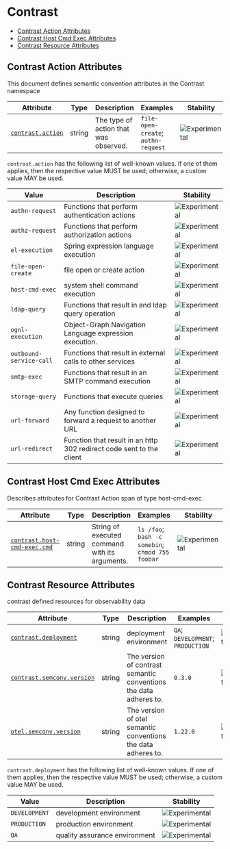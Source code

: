 <!--- Hugo front matter used to generate the website version of this page:
--->

<!-- NOTE: THIS FILE IS AUTOGENERATED. DO NOT EDIT BY HAND. -->
<!-- see templates/registry/markdown/attribute_namespace.md.j2 -->

# Contrast

- [Contrast Action Attributes](#contrast-action-attributes)
- [Contrast Host Cmd Exec Attributes](#contrast-host-cmd-exec-attributes)
- [Contrast Resource Attributes](#contrast-resource-attributes)

## Contrast Action Attributes

This document defines semantic convention attributes in the Contrast namespace

| Attribute                                                             | Type   | Description                           | Examples                            | Stability                                                        |
| --------------------------------------------------------------------- | ------ | ------------------------------------- | ----------------------------------- | ---------------------------------------------------------------- |
| <a id="contrast-action" href="#contrast-action">`contrast.action`</a> | string | The type of action that was observed. | `file-open-create`; `authn-request` | ![Experimental](https://img.shields.io/badge/-experimental-blue) |

`contrast.action` has the following list of well-known values. If one of them applies, then the respective value MUST be used; otherwise, a custom value MAY be used.

| Value                   | Description                                                          | Stability                                                        |
| ----------------------- | -------------------------------------------------------------------- | ---------------------------------------------------------------- |
| `authn-request`         | Functions that perform authentication actions                        | ![Experimental](https://img.shields.io/badge/-experimental-blue) |
| `authz-request`         | Functions that perform authorization actions                         | ![Experimental](https://img.shields.io/badge/-experimental-blue) |
| `el-execution`          | Spring expression language execution                                 | ![Experimental](https://img.shields.io/badge/-experimental-blue) |
| `file-open-create`      | file open or create action                                           | ![Experimental](https://img.shields.io/badge/-experimental-blue) |
| `host-cmd-exec`         | system shell command execution                                       | ![Experimental](https://img.shields.io/badge/-experimental-blue) |
| `ldap-query`            | Functions that result in and ldap query operation                    | ![Experimental](https://img.shields.io/badge/-experimental-blue) |
| `ognl-execution`        | Object-Graph Navigation Language expression execution.               | ![Experimental](https://img.shields.io/badge/-experimental-blue) |
| `outbound-service-call` | Functions that result in external calls to other services            | ![Experimental](https://img.shields.io/badge/-experimental-blue) |
| `smtp-exec`             | Functions that result in an SMTP command execution                   | ![Experimental](https://img.shields.io/badge/-experimental-blue) |
| `storage-query`         | Functions that execute queries                                       | ![Experimental](https://img.shields.io/badge/-experimental-blue) |
| `url-forward`           | Any function designed to forward a request to another URL            | ![Experimental](https://img.shields.io/badge/-experimental-blue) |
| `url-redirect`          | Function that result in an http 302 redirect code sent to the client | ![Experimental](https://img.shields.io/badge/-experimental-blue) |

## Contrast Host Cmd Exec Attributes

Describes attributes for Contrast Action span of type host-cmd-exec.

| Attribute                                                                                              | Type   | Description                                    | Examples                                         | Stability                                                        |
| ------------------------------------------------------------------------------------------------------ | ------ | ---------------------------------------------- | ------------------------------------------------ | ---------------------------------------------------------------- |
| <a id="contrast-host-cmd-exec-cmd" href="#contrast-host-cmd-exec-cmd">`contrast.host-cmd-exec.cmd`</a> | string | String of executed command with its arguments. | `ls /foo`; `bash -c somebin`; `chmod 755 foobar` | ![Experimental](https://img.shields.io/badge/-experimental-blue) |

## Contrast Resource Attributes

contrast defined resources for observability data

| Attribute                                                                                        | Type   | Description                                                       | Examples                          | Stability                                                        |
| ------------------------------------------------------------------------------------------------ | ------ | ----------------------------------------------------------------- | --------------------------------- | ---------------------------------------------------------------- |
| <a id="contrast-deployment" href="#contrast-deployment">`contrast.deployment`</a>                | string | deployment environment                                            | `QA`; `DEVELOPMENT`; `PRODUCTION` | ![Experimental](https://img.shields.io/badge/-experimental-blue) |
| <a id="contrast-semconv-version" href="#contrast-semconv-version">`contrast.semconv.version`</a> | string | The version of contrast semantic conventions the data adheres to. | `0.3.0`                           | ![Experimental](https://img.shields.io/badge/-experimental-blue) |
| <a id="otel-semconv-version" href="#otel-semconv-version">`otel.semconv.version`</a>             | string | The version of otel semantic conventions the data adheres to.     | `1.22.0`                          | ![Experimental](https://img.shields.io/badge/-experimental-blue) |

`contrast.deployment` has the following list of well-known values. If one of them applies, then the respective value MUST be used; otherwise, a custom value MAY be used.

| Value         | Description                   | Stability                                                        |
| ------------- | ----------------------------- | ---------------------------------------------------------------- |
| `DEVELOPMENT` | development environment       | ![Experimental](https://img.shields.io/badge/-experimental-blue) |
| `PRODUCTION`  | production environment        | ![Experimental](https://img.shields.io/badge/-experimental-blue) |
| `QA`          | quality assurance environment | ![Experimental](https://img.shields.io/badge/-experimental-blue) |
